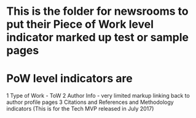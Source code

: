 # This is the folder for newsrooms to put their Piece of Work level indicator marked up test or sample pages

# PoW level indicators are 
1 Type of Work - ToW 
2 Author Info - very limited markup linking back to author profile pages 
3 Citations and References and Methodology indicators
(This is for the Tech MVP released in July 2017) 


